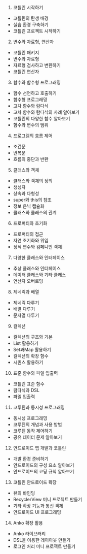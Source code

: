 1. 코틀린 시작하기
  * 코틀린의 탄생 배경
  * 실습 환경 구축하기
  * 코틀린 프로젝트 시작하기

2. 변수와 자료형, 연산자
  * 코틀린 패키지
  * 변수와 자료형
  * 자료형 검사하고 변환하기
  * 코틀린 연산자

3. 함수와 함수형 프로그래밍
  * 함수 선언하고 호출하기
  * 함수형 프로그래밍
  * 고차 함수와 람다식
  * 고차 함수와 람다식의 사례 알아보기
  * 코틀린의 다양한 함수 알아보기
  * 함수와 변수의 범위

4. 프로그램의 흐름 제어
  * 조건문
  * 반복문
  * 흐름의 중단과 반환

5. 클래스와 객체
  * 클래스와 객체의 정의
  * 생성자
  * 상속과 다형성
  * super와 this의 참조
  * 정보 은닉 캡슐화
  * 클래스와 클래스의 관계

6. 프로퍼티와 초기화
  * 프로퍼티의 접근
  * 자연 초기화와 위임
  * 정적 변수와 컴페니언 객체

7. 다양한 클래스와 인터페이스
  * 추상 클래스와 인터페이스
  * 데이터 클래스와 기타 클래스
  * 연산자 오버로딩

8. 제네릭과 배열
  * 제네릭 다루기
  * 배열 다루기
  * 문자열 다루기

9. 컬렉션
  * 컬렉션의 구조와 기본
  * List 활용하기
  * Set과Map 활용하기
  * 컬렉션의 확장 함수
  * 시퀸스 활용하기

10. 표준 함수와 파일 입출력
  * 코틀린 표준 함수
  * 람다식과 DSL
  * 파일 입출력

11. 코루틴과 동시성 프로그래밍
  * 동시성 프로그래밍
  * 코루틴의 개념과 사용 방법
  * 코루틴 동작 제어하기
  * 공유 데이터 문제 알아보기

12. 안드로이드 앱 개발과 코틀린
  * 개발 환경 준비하기
  * 안드로이드의 구성 요소 알아보기
  * 안드로이드의 코딩 규칙 알아보기

13. 코틀린 안드로이드 확장
  * 뷰의 바인딩
  * RecyclerView 미니 프로젝트 만들기
  * 기타 확장 기능과 통신 객체
  * 안드로이드 UI 프로그래밍

14. Anko 확장 활용
  * Anko 라이브러리
  * DSL을 이용한 레이아웃 만들기
  * 로그인 처리 미니 프로젝트 만들기
